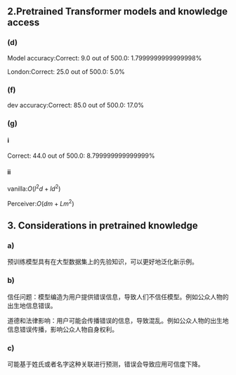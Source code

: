 ## 2.Pretrained Transformer models and knowledge access

### (d)

Model accuracy:Correct: 9.0 out of 500.0: 1.7999999999999998%

London:Correct: 25.0 out of 500.0: 5.0%



### (f)

dev accuracy:Correct: 85.0 out of 500.0: 17.0%



### (g)

#### i

Correct: 44.0 out of 500.0: 8.799999999999999%

#### ii

vanilla:$O(l^2d+ld^2)$

Perceiver:$O(dm+Lm^2)$



## 3. Considerations in pretrained knowledge

### a)

预训练模型具有在大型数据集上的先验知识，可以更好地泛化新示例。

### b)

信任问题：模型编造为用户提供错误信息，导致人们不信任模型。例如公众人物的出生地信息错误。

道德和法律影响：用户可能会传播错误的信息，导致混乱。例如公众人物的出生地信息错误传播，影响公众人物自身权利。

### c)

可能基于姓氏或者名字这种关联进行预测，错误会导致应用可信度下降。
